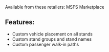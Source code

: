 <!--- Licensed Under: CC BY-NC 4.0 --->
Available from these retailers: MSFS Marketplace
## Features:
- Custom vehicle placement on all stands
- Custom stand groups and stand names
- Custom passenger walk-in paths